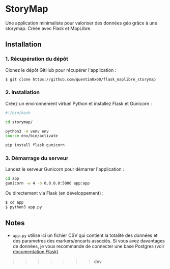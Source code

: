 # StoryMap

Une application minimaliste pour valoriser des données géo grâce à une storymap. Créée avec Flask et MapLibre.

## Installation


### 1. Récupération du dépôt

Clonez le dépôt GitHub pour récupérer l'application :

```bash
$ git clone https://github.com/quentin0x00/flask_maplibre_storymap
```

### 2. Installation

Créez un environnement virtuel Python et installez Flask et Gunicorn :

```bash
#!/bin/bash

cd storymap/

python3 -m venv env
source env/bin/activate

pip install flask gunicorn
```

### 3. Démarrage du serveur

Lancez le serveur Gunicorn pour démarrer l'application :

```bash
cd app
gunicorn -w 4 -b 0.0.0.0:5000 app:app
```
Ou directement via Flask (en développement) :
```bash
$ cd app
$ python3 app.py
```

## Notes

- `app.py` utilise ici un fichier CSV qui contient la totalité des données et des parametres des markers/encarts associés. Si vous avez davantages de données, je vous recommande de connecter une base Postgres (voir [documentation Flask](https://flask.palletsprojects.com/en/stable/)).
>>>>>>> dev
